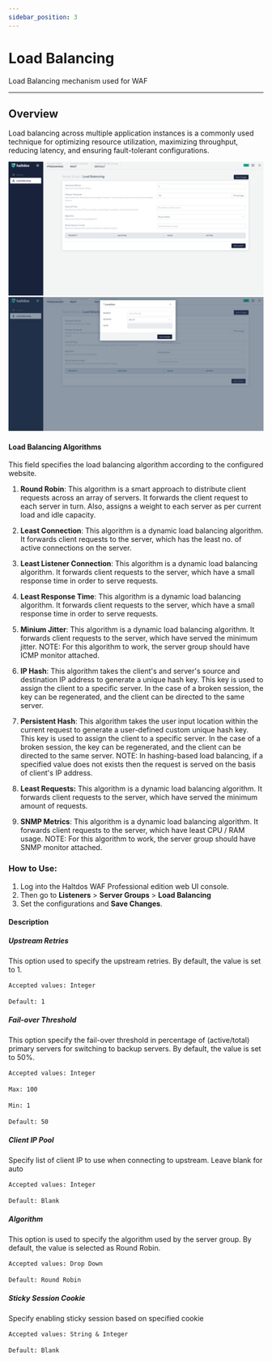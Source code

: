 ```yaml
---
sidebar_position: 3
---
```




# Load Balancing  


Load Balancing mechanism used for WAF

---

## Overview 

Load balancing across multiple application instances is a commonly used technique for optimizing resource utilization, maximizing throughput, reducing latency, and ensuring fault-tolerant configurations.

![loadbalancing](/img/pro-waf/docs/load_balancing1.png)
![loadbalancing](/img/pro-waf/docs/load_balancing2.png)

#### Load Balancing Algorithms
This field specifies the load balancing algorithm according to the configured website.

1. **Round Robin**: 
This algorithm is a smart approach to distribute client requests across an array of servers. It forwards the client request to each server in turn. Also, assigns a weight to each server as per current load and idle capacity.

2. **Least Connection**: This algorithm is a dynamic load balancing algorithm. It forwards client requests to the server, which has the least no. of active connections on the server.

3. **Least Listener Connection**:
 This algorithm is a dynamic load balancing algorithm. It forwards client requests to the server, which have a small response time in order to serve requests.

4. **Least Response Time**: This algorithm is a dynamic load balancing algorithm. It forwards client requests to the server, which have a small response time in order to serve requests.

5. **Minium Jitter**: This algorithm is a dynamic load balancing algorithm. It forwards client requests to the server, which have served the minimum jitter. NOTE: For this algorithm to work, the server group should have ICMP monitor attached.

6. **IP Hash**: This algorithm takes the client's and server's source and destination IP address to generate a unique hash key. This key is used to assign the client to a specific server. In the case of a broken session, the key can be regenerated, and the client can be directed to the same server. 

7. **Persistent Hash**: This algorithm takes the user input location within the current request to generate a user-defined custom unique hash key. This key is used to assign the client to a specific server. In the case of a broken session, the key can be regenerated, and the client can be directed to the same server. NOTE: In hashing-based load balancing,  if a specified value does not exists then the request is served on the basis of client's IP address.

8. **Least Requests:**
This algorithm is a dynamic load balancing algorithm. It forwards client requests to the server, which have served the minimum amount of requests.

9. **SNMP Metrics**: This algorithm is a dynamic load balancing algorithm. It forwards client requests to the server, which have least CPU / RAM usage. NOTE: For this algorithm to work, the server group should have SNMP monitor attached.    



### How to Use:
1. Log into the Haltdos WAF Professional edition web UI console.
2. Then go to **Listeners** > **Server Groups** > **Load Balancing**
3. Set the configurations and **Save Changes**.

#### Description

##### **Upstream Retries**

This option used to specify the upstream retries. By default, the value is set to 1.

    Accepted values: Integer

    Default: 1  

##### **Fail-over Threshold**
This option specify the fail-over threshold in percentage of (active/total) primary servers for switching to backup servers. By default, the value is set to 50%.

    Accepted values: Integer

    Max: 100

    Min: 1
    
    Default: 50  

##### **Client IP Pool**
Specify list of client IP to use when connecting to upstream. Leave blank for auto

    Accepted values: Integer

    Default: Blank  

##### **Algorithm**
This option is used to specify the algorithm used by the server group. By default, the value is selected as Round Robin.

    Accepted values: Drop Down

    Default: Round Robin  

##### **Sticky Session Cookie**
Specify enabling sticky session based on specified cookie

    Accepted values: String & Integer

    Default: Blank 
